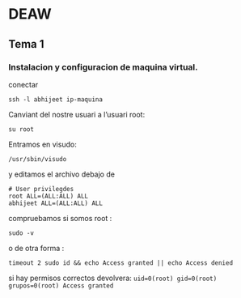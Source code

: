 # DEAW

## Tema 1

### Instalacion y configuracion de maquina virtual.

conectar  
```
ssh -l abhijeet ip-maquina
```

Canviant del nostre usuari a l’usuari root:  
```
su root
```

Entramos en visudo:  
```
/usr/sbin/visudo
```

y editamos el archivo debajo de
``` 
# User privilegdes
root ALL=(ALL:ALL) ALL
abhijeet ALL=(ALL:ALL) ALL
```
compruebamos si somos root : 
```
sudo -v
```
o de otra forma : 
```
timeout 2 sudo id && echo Access granted || echo Access denied
```

si hay permisos correctos devolvera: `uid=0(root) gid=0(root) grupos=0(root) Access granted`
